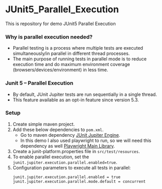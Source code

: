 # JUnit5_Parallel_Execution
This is repository for demo JUnit5 Parallel Execution

### Why is parallel execution needed?
* Parallel testing is a process where multiple tests are executed simultaneously/in parallel in different thread processes.
* The main purpose of running tests in parallel mode is to reduce execution time and do maximum environment coverage (browsers/devices/environment) in less time.

### Junit 5 – Parallel Execution
* By default, JUnit Jupiter tests are run sequentially in a single thread.
* This feature available as an opt-in feature since version 5.3.

### Setup
1.  Create simple maven project.
2.  Add these below dependencies to `pom.xml`.
    -   Go to maven dependency [JUnit Jupiter Engine](https://mvnrepository.com/artifact/org.junit.jupiter/junit-jupiter-engine/).
    -   In this demo I also used playwright to run, so we will need this dependency as well [Playwright Main Library](https://mvnrepository.com/artifact/com.microsoft.playwright/playwright/).
3. Create a junit-platform.properties file in `src/test/resources`.
4. To enable parallel execution, set the `junit.jupiter.execution.parallel.enabled=true`.
5. Configuration parameters to execute all tests in parallel:
    ```
    junit.jupiter.execution.parallel.enabled = true
    junit.jupiter.execution.parallel.mode.default = concurrent

    ```

